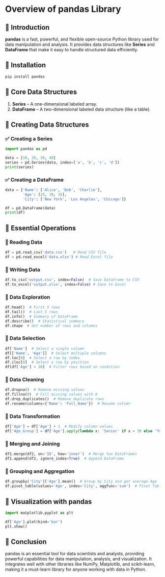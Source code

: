 # Overview of pandas Library

## 📌 Introduction  
**pandas** is a fast, powerful, and flexible open-source Python library used for data manipulation and analysis. It provides data structures like **Series** and **DataFrame** that make it easy to handle structured data efficiently.  

## 📌 Installation  
```bash
pip install pandas
```

## 📌 Core Data Structures  
1. **Series** – A one-dimensional labeled array.  
2. **DataFrame** – A two-dimensional labeled data structure (like a table).  

## 📌 Creating Data Structures  
### ✅ Creating a Series  
```python
import pandas as pd

data = [10, 20, 30, 40]
series = pd.Series(data, index=['a', 'b', 'c', 'd'])
print(series)
```

### ✅ Creating a DataFrame  
```python
data = {'Name': ['Alice', 'Bob', 'Charlie'],
        'Age': [25, 30, 35],
        'City': ['New York', 'Los Angeles', 'Chicago']}

df = pd.DataFrame(data)
print(df)
```

## 📌 Essential Operations  
### 🔹 Reading Data  
```python
df = pd.read_csv('data.csv')   # Read CSV file
df = pd.read_excel('data.xlsx') # Read Excel file
```

### 🔹 Writing Data  
```python
df.to_csv('output.csv', index=False)  # Save DataFrame to CSV
df.to_excel('output.xlsx', index=False) # Save to Excel
```

### 🔹 Data Exploration  
```python
df.head()  # First 5 rows
df.tail()  # Last 5 rows
df.info()  # Summary of DataFrame
df.describe()  # Statistical summary
df.shape  # Get number of rows and columns
```

### 🔹 Data Selection  
```python
df['Name']  # Select a single column
df[['Name', 'Age']]  # Select multiple columns
df.loc[0]  # Select a row by index
df.iloc[0]  # Select a row by position
df[df['Age'] > 30]  # Filter rows based on condition
```

### 🔹 Data Cleaning  
```python
df.dropna()  # Remove missing values
df.fillna(0)  # Fill missing values with 0
df.drop_duplicates()  # Remove duplicate rows
df.rename(columns={'Name': 'Full_Name'})  # Rename column
```

### 🔹 Data Transformation  
```python
df['Age'] = df['Age'] + 1  # Modify column values
df['Age_Group'] = df['Age'].apply(lambda x: 'Senior' if x > 30 else 'Young')
```

### 🔹 Merging and Joining  
```python
df1.merge(df2, on='ID', how='inner')  # Merge two DataFrames
df1.append(df2, ignore_index=True)  # Append DataFrame
```

### 🔹 Grouping and Aggregation  
```python
df.groupby('City')['Age'].mean()  # Group by City and get average Age
df.pivot_table(values='Age', index='City', aggfunc='sum')  # Pivot Table
```

## 📌 Visualization with pandas  
```python
import matplotlib.pyplot as plt

df['Age'].plot(kind='bar')
plt.show()
```

## 📌 Conclusion  
pandas is an essential tool for data scientists and analysts, providing powerful capabilities for data manipulation, analysis, and visualization. It integrates well with other libraries like NumPy, Matplotlib, and scikit-learn, making it a must-learn library for anyone working with data in Python.


